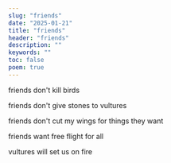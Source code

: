 ```yaml
---
slug: "friends"
date: "2025-01-21"
title: "friends"
header: "friends"
description: ""
keywords: ""
toc: false
poem: true
---
```


friends don't
kill birds

friends don't
give stones
to vultures

friends don't
cut my wings
for things
they want

friends want
free flight
for all

vultures
will set us
on fire
